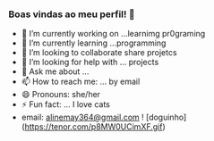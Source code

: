 ### Boas vindas ao meu perfil! 🚙

- 🔭 I’m currently working on ...learnimg pr0graming
- 🌱 I’m currently learning ...programming
- 👯 I’m looking to collaborate share projetcs
- 🤔 I’m looking for help with ... projects 
- 💬 Ask me about ...
- 📫 How to reach me: ... by email
- 😄 Pronouns: she/her
- ⚡ Fun fact: ... I love cats
- email: alinemay364@gmail.com
! [doguinho] (https://tenor.com/p8MW0UCimXF.gif)
